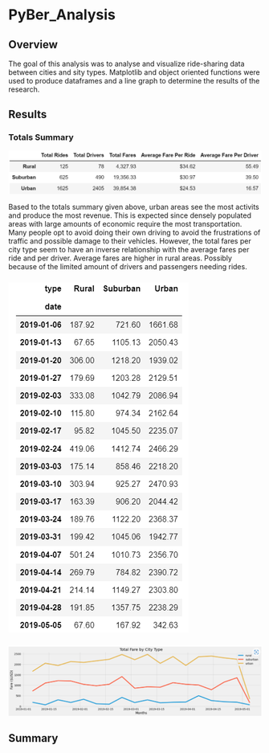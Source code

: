 # PyBer_Analysis
## Overview
The goal of this analysis was to analyse and visualize ride-sharing data between cities and sity types. Matplotlib and object oriented functions were used to produce dataframes and a line graph to determine the results of the research.

## Results

### Totals Summary
![pyber_total_summary_df](Resources/pyber_total_summary_df.png)

Based to the totals summary given above, urban areas see the most activits and produce the most revenue. This is expected since densely populated areas with large amounts of economic require the most transportation. Many people opt to avoid doing their own driving to avoid the frustrations of traffic and possible damage to their vehicles. However, the total fares per city type seem to have an inverse relationship with the average fares per ride and per driver. Average fares are higher in rural areas. Possibly because of the limited amount of drivers and passengers needing rides.

### 
![pyber_summary_weekly](Resources/pyber_summary_weekly.png)


###
![total_fare_by_city_type](Resources/total_fare_by_city_type.png)

## Summary
